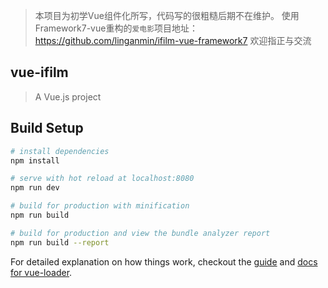 > 本项目为初学Vue组件化所写，代码写的很粗糙后期不在维护。
> 使用Framework7-vue重构的`爱电影`项目地址：https://github.com/linganmin/ifilm-vue-framework7 欢迎指正与交流


## vue-ifilm

> A Vue.js project

## Build Setup

``` bash
# install dependencies
npm install

# serve with hot reload at localhost:8080
npm run dev

# build for production with minification
npm run build

# build for production and view the bundle analyzer report
npm run build --report
```

For detailed explanation on how things work, checkout the [guide](http://vuejs-templates.github.io/webpack/) and [docs for vue-loader](http://vuejs.github.io/vue-loader).
